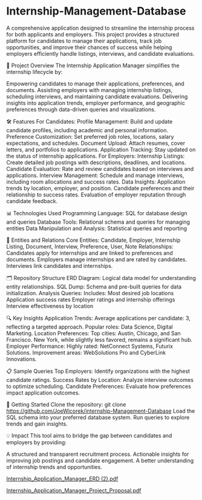 # Internship-Management-Database
A comprehensive application designed to streamline the internship process for both applicants and employers. This project provides a structured platform for candidates to manage their applications, track job opportunities, and improve their chances of success while helping employers efficiently handle listings, interviews, and candidate evaluations.

🌟 Project Overview
The Internship Application Manager simplifies the internship lifecycle by:

Empowering candidates to manage their applications, preferences, and documents.
Assisting employers with managing internship listings, scheduling interviews, and maintaining candidate evaluations.
Delivering insights into application trends, employer performance, and geographic preferences through data-driven queries and visualizations.

🛠️ Features
For Candidates:
Profile Management: Build and update candidate profiles, including academic and personal information.
Preference Customization: Set preferred job roles, locations, salary expectations, and schedules.
Document Upload: Attach resumes, cover letters, and portfolios to applications.
Application Tracking: Stay updated on the status of internship applications.
For Employers:
Internship Listings: Create detailed job postings with descriptions, deadlines, and locations.
Candidate Evaluation: Rate and review candidates based on interviews and applications.
Interview Management: Schedule and manage interviews, including room allocations and success rates.
Data Insights:
Application trends by location, employer, and position.
Candidate preferences and their relationship to success rates.
Evaluation of employer reputation through candidate feedback.

📊 Technologies Used
Programming Language: SQL for database design and queries
Database Tools: Relational schema and queries for managing entities
Data Manipulation and Analysis: Statistical queries and reporting

📁 Entities and Relations
Core Entities: Candidate, Employer, Internship Listing, Document, Interview, Preference, User, Note
Relationships:
Candidates apply for internships and are linked to preferences and documents.
Employers manage internships and are rated by candidates.
Interviews link candidates and internships.

🗂️ Repository Structure
ERD Diagram: Logical data model for understanding entity relationships.
SQL Dump: Schema and pre-built queries for data initialization.
Analysis Queries: Includes:
Most desired job locations
Application success rates
Employer ratings and internship offerings
Interview effectiveness by location

🔍 Key Insights
Application Trends:
Average applications per candidate: 3, reflecting a targeted approach.
Popular roles: Data Science, Digital Marketing.
Location Preferences:
Top cities: Austin, Chicago, and San Francisco.
New York, while slightly less favored, remains a significant hub.
Employer Performance:
Highly rated: NetConnect Systems, Futurix Solutions.
Improvement areas: WebSolutions Pro and CyberLink Innovations.

📋 Sample Queries
Top Employers: Identify organizations with the highest candidate ratings.
Success Rates by Location: Analyze interview outcomes to optimize scheduling.
Candidate Preferences: Evaluate how preferences impact application outcomes.

🚀 Getting Started
Clone the repository:
git clone https://github.com/JoeWicorek/internship-Management-Database
Load the SQL schema into your preferred database system.
Run queries to explore trends and gain insights.

💡 Impact
This tool aims to bridge the gap between candidates and employers by providing:

A structured and transparent recruitment process.
Actionable insights for improving job postings and candidate engagement.
A better understanding of internship trends and opportunities.


[Internship_Application_Manager_ERD (2).pdf](https://github.com/user-attachments/files/17891711/Internship_Application_Manager_ERD.2.pdf)


[Internship_Application_Manager_Project_Proposal.pdf](https://github.com/user-attachments/files/17891712/Internship_Application_Manager_Project_Proposal.pdf)

